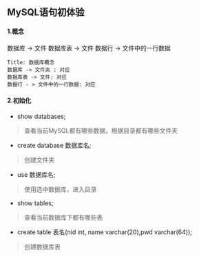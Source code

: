 ## MySQL语句初体验

#### 1.概念

数据库 -> 文件
数据库表 -> 文件
数据行 -> 文件中的一行数据


``` sequence
Title: 数据库概念
数据库 -> 文件夹 : 对应
数据库表 -> 文件: 对应
数据行 - > 文件中的一行数据: 对应
```
#### 2.初始化

- show databases;

> 查看当前MySQL都有哪些数据，根据目录都有哪些文件夹
> 
- create database 数据库名;

> 创建文件夹
> 
- use 数据库名;

> 使用选中数据库，进入目录
> 
- show tables;

> 查看当前数据库下都有哪些表
> 
- create table 表名(nid int, name varchar(20),pwd varchar(64));

> 创建数据库表